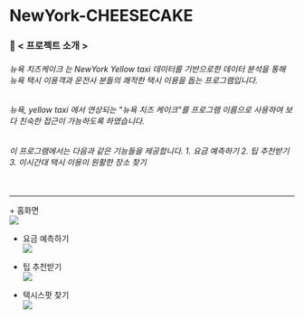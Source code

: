 # NewYork-CHEESECAKE <br/>
### 🧀 < 프로젝트 소개 > <br/>
###### 뉴욕 치즈케이크 는 NewYork Yellow taxi 데이터를 기반으로한 데이터 분석을 통해 뉴욕 택시 이용객과 운전사 분들의 쾌적한 택시 이용을 돕는 프로그램입니다. <br/> 
###### 뉴욕, yellow taxi 에서 연상되는 "뉴욕 치즈 케이크"를 프로그램 이름으로 사용하여 보다 친숙한 접근이 가능하도록 하였습니다. <br/>
###### 이 프로그램에서는 다음과 같은 기능들을 제공합니다. 1. 요금 예측하기 2. 팁 추천받기 3. 이시간대 택시 이용이 원활한 장소 찾기 <br/><br/>
<hr/>
+ 홈화면 <br/>
<img src="https://user-images.githubusercontent.com/47634717/103471768-613ab480-4dc7-11eb-950f-5832196cb387.png"/> <br/>

+ 요금 예측하기 <br/>
<img src="https://user-images.githubusercontent.com/47634717/103471769-61d34b00-4dc7-11eb-9135-0dbd9658f583.png"/><br/>

+ 팁 추천받기 <br/>
<img src="https://user-images.githubusercontent.com/47634717/103471772-64ce3b80-4dc7-11eb-9fda-3149888809a7.png"/><br/>

+ 택시스팟 찾기 <br/>
<img src="https://user-images.githubusercontent.com/47634717/103471773-65ff6880-4dc7-11eb-9989-dfa22fea9571.png"/><br/>
